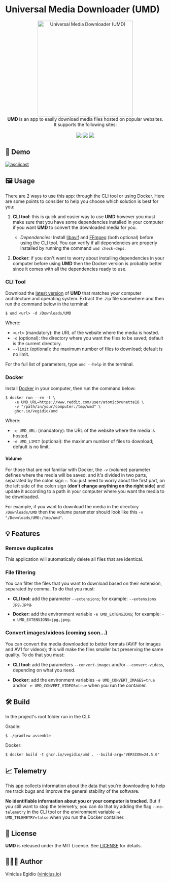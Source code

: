 # Universal Media Downloader (UMD)

<p align="center">
<img src="assets/icon.avif" width="300" alt="Universal Media Downloader (UMD)"/>
<br/>
<strong>UMD</strong> is an app to easily download media files hosted on popular websites.
<br/>
It supports the following sites:
<br/><br/>
<a href="https://coomer.su" target="_blank"><img src="https://img.shields.io/badge/Coomer-1392F4?&style=for-the-badge&logo=onlyfans&logoColor=white"/></a>
<a href="https://www.reddit.com" target="_blank"><img src="https://img.shields.io/badge/Reddit-FF4500?&style=for-the-badge&logo=reddit&logoColor=white"/></a>
<a href="https://www.redgifs.com" target="_blank"><img src="https://img.shields.io/badge/RedGifs-764ABC?&style=for-the-badge&logo=codeigniter&logoColor=white"/></a>
</p>

## 🎥 Demo

[![asciicast](https://asciinema.org/a/rH7Vb6r8RHtjPa4xuyTcr5o8s.svg)](https://asciinema.org/a/rH7Vb6r8RHtjPa4xuyTcr5o8s)

## 🖼️ Usage

There are 2 ways to use this app: through the CLI tool or using Docker. Here are some points to consider to help you choose which solution is best for you:

1. **CLI tool**: this is quick and easier way to use **UMD** however you must make sure that you have some dependencies installed in your computer if you want **UMD** to convert the downloaded media for you.

    - _Dependencies:_ Install [libavif](https://github.com/AOMediaCodec/libavif) and [FFmpeg](https://www.ffmpeg.org/download.html) (both optional) before using the CLI tool. You can verify if all dependencies are properly installed by running the command `umd check-deps`.

2. **Docker**: if you don't want to worry about installing dependencies in your computer before using **UMD** then the Docker version is probably better since it comes with all the dependencies ready to use.

### CLI Tool

Download the [latest version](https://github.com/vegidio/umd-app/releases) of **UMD** that matches your computer architecture and operating system. Extract the .zip file somewhere and then run the command below in the terminal:

```
$ umd <url> -d /Downloads/UMD
```

Where:

-   `<url>` (mandatory): the URL of the website where the media is hosted.
-   `-d` (optional): the directory where you want the files to be saved; default is the current directory.
-   `--limit` (optional): the maximum number of files to download; default is no limit.

For the full list of parameters, type `umd --help` in the terminal.

### Docker

Install [Docker](https://docs.docker.com/get-docker/) in your computer, then run the command below:

```
$ docker run --rm -t \
    -e UMD_URL=https://www.reddit.com/user/atomicbrunette18 \
    -v "/path/in/your/computer:/tmp/umd" \
    ghcr.io/vegidio/umd
```

Where:

-   `-e UMD_URL`: (mandatory): the URL of the website where the media is hosted.
-   `-e UMD_LIMIT` (optional): the maximum number of files to download; default is no limit.

#### Volume

For those that are not familiar with Docker, the `-v` (volume) parameter defines where the media will be saved, and it's divided in two parts, separated by the colon sign `:`. You just need to worry about the first part, on the left side of the colon sign (**don't change anything on the right side**) and update it according to a path in your computer where you want the media to be downloaded.

For example, if you want to download the media in the directory `/Downloads/UMD` then the volume parameter should look like this `-v "/Downloads/UMD:/tmp/umd"`.

## 💡 Features

### Remove duplicates

This application will automatically delete all files that are identical.

### File filtering

You can filter the files that you want to download based on their extension, separated by comma. To do that you must:

-   **CLI tool:** add the parameter `--extensions`; for example: `--extensions jpg,jpeg`.

-   **Docker:** add the environment variable `-e UMD_EXTENSIONS`; for example: `-e UMD_EXTENSIONS=jpg,jpeg`.

### Convert images/videos (coming soon...)

You can convert the media downloaded to better formats (AVIF for images and AV1 for videos); this will make the files smaller but preserving the same quality. To do that you must:

-   **CLI tool:** add the parameters `--convert-images` and/or `--convert-videos`, depending on what you need.

-   **Docker:** add the environment variables `-e UMD_CONVERT_IMAGES=true` and/or `-e UMD_CONVERT_VIDEOS=true` when you run the container.

## 🛠️ Build

In the project's root folder run in the CLI:

Gradle:

```
$ ./gradlew assemble
```

Docker:

```
$ docker build -t ghcr.io/vegidio/umd . --build-arg="VERSION=24.5.0"
```

## 📈 Telemetry

This app collects information about the data that you're downloading to help me track bugs and improve the general stability of the software.

**No identifiable information about you or your computer is tracked.** But if you still want to stop the telemetry, you can do that by adding the flag `--no-telemetry` in the CLI tool or the environment variable `-e UMD_TELEMETRY=false` when you run the Docker container.

## 📝 License

**UMD** is released under the MIT License. See [LICENSE](LICENSE) for details.

## 👨🏾‍💻 Author

Vinicius Egidio ([vinicius.io](http://vinicius.io))
